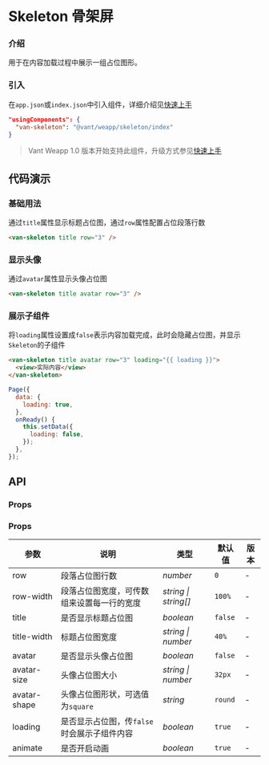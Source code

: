 # Skeleton 骨架屏

### 介绍

用于在内容加载过程中展示一组占位图形。

### 引入

在`app.json`或`index.json`中引入组件，详细介绍见[快速上手](#/quickstart#yin-ru-zu-jian)

```json
"usingComponents": {
  "van-skeleton": "@vant/weapp/skeleton/index"
}
```

> Vant Weapp 1.0 版本开始支持此组件，升级方式参见[快速上手](#/quickstart)

## 代码演示

### 基础用法

通过`title`属性显示标题占位图，通过`row`属性配置占位段落行数

```html
<van-skeleton title row="3" />
```

### 显示头像

通过`avatar`属性显示头像占位图

```html
<van-skeleton title avatar row="3" />
```

### 展示子组件

将`loading`属性设置成`false`表示内容加载完成，此时会隐藏占位图，并显示`Skeleton`的子组件

```html
<van-skeleton title avatar row="3" loading="{{ loading }}">
  <view>实际内容</view>
</van-skeleton>
```

```js
Page({
  data: {
    loading: true,
  },
  onReady() {
    this.setData({
      loading: false,
    });
  },
});
```

## API

### Props

### Props

| 参数 | 说明 | 类型 | 默认值 | 版本 |
| --- | --- | --- | --- | --- |
| row | 段落占位图行数 | _number_ | `0` | - |
| row-width | 段落占位图宽度，可传数组来设置每一行的宽度 | _string \| string[]_ | `100%` | - |
| title | 是否显示标题占位图 | _boolean_ | `false` | - |
| title-width | 标题占位图宽度 | _string \| number_ | `40%` | - |
| avatar | 是否显示头像占位图 | _boolean_ | `false` | - |
| avatar-size | 头像占位图大小 | _string \| number_ | `32px` | - |
| avatar-shape | 头像占位图形状，可选值为`square` | _string_ | `round` | - |
| loading | 是否显示占位图，传`false`时会展示子组件内容 | _boolean_ | `true` | - |
| animate | 是否开启动画 | _boolean_ | `true` | - |
